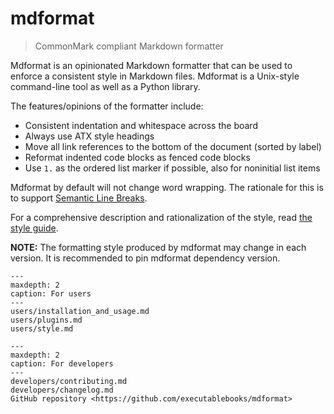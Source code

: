 # mdformat

> CommonMark compliant Markdown formatter

Mdformat is an opinionated Markdown formatter
that can be used to enforce a consistent style in Markdown files.
Mdformat is a Unix-style command-line tool as well as a Python library.

The features/opinions of the formatter include:

- Consistent indentation and whitespace across the board
- Always use ATX style headings
- Move all link references to the bottom of the document (sorted by label)
- Reformat indented code blocks as fenced code blocks
- Use `1.` as the ordered list marker if possible, also for noninitial list items

Mdformat by default will not change word wrapping.
The rationale for this is to support [Semantic Line Breaks](https://sembr.org/).

For a comprehensive description and rationalization of the style,
read [the style guide](https://github.com/executablebooks/mdformat/TODO/UPDATE-ME.md).

**NOTE:**
The formatting style produced by mdformat may change in each version.
It is recommended to pin mdformat dependency version.

```{toctree}
---
maxdepth: 2
caption: For users
---
users/installation_and_usage.md
users/plugins.md
users/style.md
```

```{toctree}
---
maxdepth: 2
caption: For developers
---
developers/contributing.md
developers/changelog.md
GitHub repository <https://github.com/executablebooks/mdformat>
```
